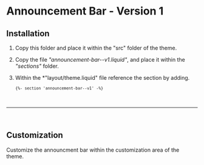 # Announcement Bar - Version 1

## Installation

1. Copy this folder and place it within the "src" folder of the theme.
2. Copy the file *"announcement-bar--v1.liquid"*, and place it within the *"sections"* folder.
3. Within the *"layout/theme.liquid" file reference the section by adding.

    <code>`{%- section 'announcement-bar--v1' -%}`</code>

<br/>

---
<br/>

## Customization

Customize the announcment bar within the customization area of the theme.
